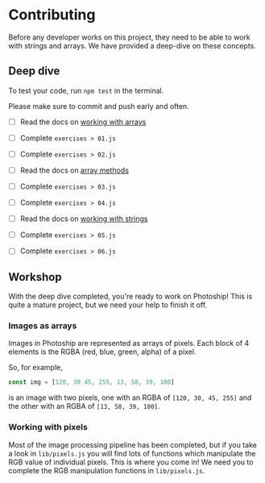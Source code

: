 # Contributing

Before any developer works on this project, they need to be able to work with
strings and arrays. We have provided a deep-dive on these concepts.

## Deep dive

To test your code, run `npm test` in the terminal.

Please make sure to commit and push early and often.

- [ ] Read the docs on [working with arrays]()
- [ ] Complete `exercises > 01.js`
- [ ] Complete `exercises > 02.js`

- [ ] Read the docs on [array methods]()
- [ ] Complete `exercises > 03.js`
- [ ] Complete `exercises > 04.js`

- [ ] Read the docs on [working with strings]()
- [ ] Complete `exercises > 05.js`
- [ ] Complete `exercises > 06.js`

## Workshop

With the deep dive completed, you're ready to work on Photoship! This is quite a
mature project, but we need your help to finish it off.

### Images as arrays

Images in Photoship are represented as arrays of pixels. Each block of 4
elements is the RGBA (red, blue, green, alpha) of a pixel.

So, for example,

```js
const img = [120, 30 45, 255, 13, 58, 39, 100]
```

is an image with two pixels, one with an RGBA of `[120, 30, 45, 255]` and the
other with an RGBA of `[13, 58, 39, 100]`.

### Working with pixels

Most of the image processing pipeline has been completed, but if you take a look
in `lib/pixels.js` you will find lots of functions which manipulate the RGB
value of individual pixels. This is where you come in! We need you to complete
the RGB manipulation functions in `lib/pixels.js`.
